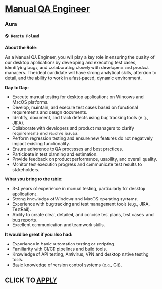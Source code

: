 # [Manual QA Engineer](https://www.remotewlb.com/apply/manual-qa-engineer-125892)  
### Aura  
#### `🌎 Remote Poland`  

**About the Role:**

As a Manual QA Engineer, you will play a key role in ensuring the quality of our desktop applications by developing and executing test cases, identifying bugs, and collaborating closely with developers and product managers. The ideal candidate will have strong analytical skills, attention to detail, and the ability to work in a fast-paced, dynamic environment.

**Day to Day:**

  * Execute manual testing for desktop applications on Windows and MacOS platforms.
  * Develop, maintain, and execute test cases based on functional requirements and design documents.
  * Identify, document, and track defects using bug tracking tools (e.g., JIRA).
  * Collaborate with developers and product managers to clarify requirements and resolve issues.
  * Perform regression testing and ensure new features do not negatively impact existing functionality.
  * Ensure adherence to QA processes and best practices.
  * Participate in test planning and estimation.
  * Provide feedback on product performance, usability, and overall quality.
  * Monitor test execution progress and communicate test results to stakeholders.

**What you bring to the table:**

  * 3-4 years of experience in manual testing, particularly for desktop applications.
  * Strong knowledge of Windows and MacOS operating systems.
  * Experience with bug tracking and test management tools (e.g., JIRA, TestRail).
  * Ability to create clear, detailed, and concise test plans, test cases, and bug reports.
  * Excellent communication and teamwork skills.

**It would be great if you also had:**

  * Experience in basic automation testing or scripting.
  * Familiarity with CI/CD pipelines and build tools.
  * Knowledge of API testing, Antivirus, VPN and desktop native testing tools.
  * Basic knowledge of version control systems (e.g., Git).

  
## CLICK TO [APPLY](https://www.remotewlb.com/apply/manual-qa-engineer-125892)

